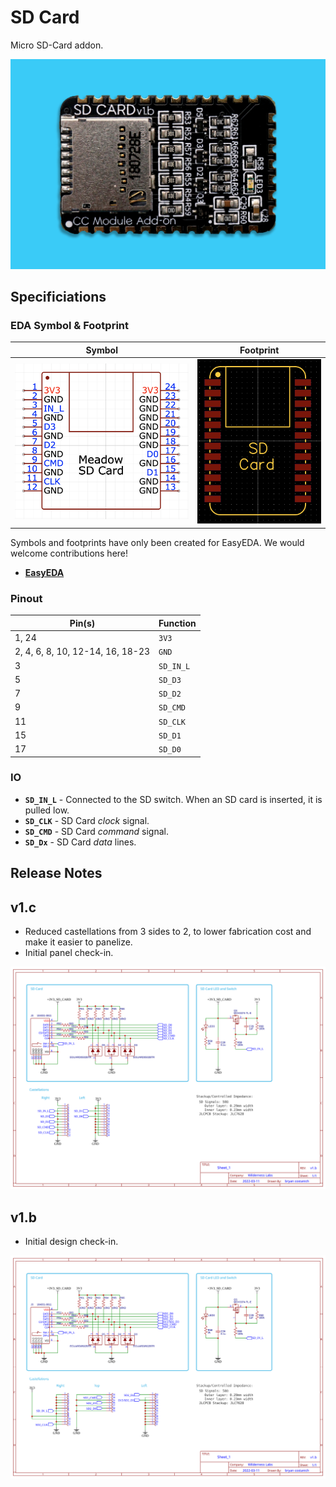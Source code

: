 # SD Card

Micro SD-Card addon.

![](Addon_Module_-_SD_Card.jpg)

## Specificiations

### EDA Symbol & Footprint

| Symbol | Footprint |
|--------|-----------|
| ![](Symbol.png) | ![](Footprint.png) |

Symbols and footprints have only been created for EasyEDA. We would welcome contributions here!
* **[EasyEDA](https://easyeda.com/component/57e5fa36b2444a3a84e1e210c4eb4410)**

### Pinout

| Pin(s) | Function |
|--------|----------|
| 1, 24 | `3V3`|
| 2, 4, 6, 8, 10, 12-14, 16, 18-23 | `GND` |
| 3 | `SD_IN_L`|
| 5 | `SD_D3` |
| 7 | `SD_D2` |
| 9 | `SD_CMD` |
| 11 | `SD_CLK` |
| 15 | `SD_D1` |
| 17 | `SD_D0` |

### IO

* **`SD_IN_L`** - Connected to the SD switch. When an SD card is inserted, it is pulled low.
* **`SD_CLK`** - SD Card *clock* signal.
* **`SD_CMD`** - SD Card *command* signal.
* **`SD_Dx`** - SD Card *data* lines.

## Release Notes

## v1.c

* Reduced castellations from 3 sides to 2, to lower fabrication cost and make it easier to panelize.
* Initial panel check-in.

![](Schematic_v1.c.svg)

## v1.b
 
* Initial design check-in.

![](Schematic_v1.b.svg)
